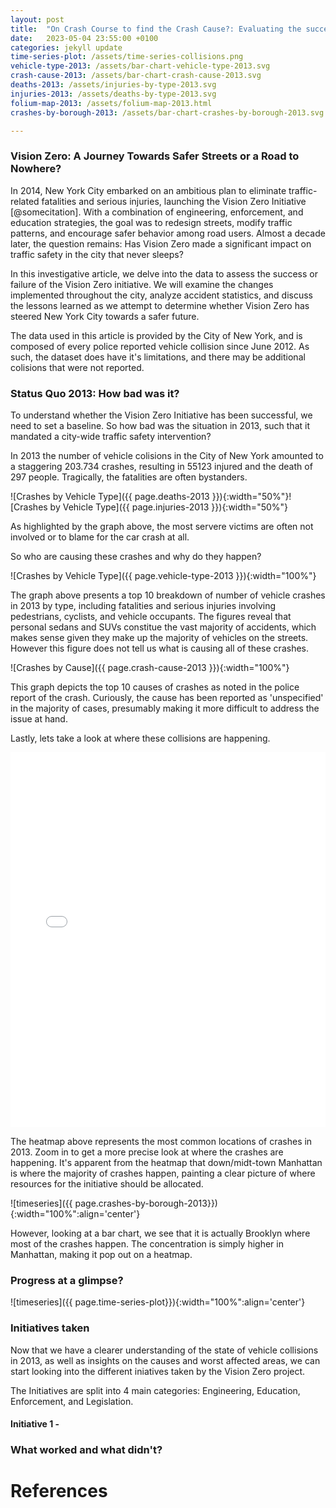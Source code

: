 ```yaml
---
layout: post
title:  "On Crash Course to find the Crash Cause?: Evaluating the success of the Zero Initiative in NYC. (Final Project)"
date:   2023-05-04 23:55:00 +0100
categories: jekyll update
time-series-plot: /assets/time-series-collisions.png
vehicle-type-2013: /assets/bar-chart-vehicle-type-2013.svg
crash-cause-2013: /assets/bar-chart-crash-cause-2013.svg
deaths-2013: /assets/injuries-by-type-2013.svg
injuries-2013: /assets/deaths-by-type-2013.svg
folium-map-2013: /assets/folium-map-2013.html
crashes-by-borough-2013: /assets/bar-chart-crashes-by-borough-2013.svg

---
```


### Vision Zero: A Journey Towards Safer Streets or a Road to Nowhere?

In 2014, New York City embarked on an ambitious plan to eliminate traffic-related fatalities and serious injuries, launching the Vision Zero Initiative [@somecitation]. With a combination of engineering, enforcement, and education strategies, the goal was to redesign streets, modify traffic patterns, and encourage safer behavior among road users. Almost a decade later, the question remains: Has Vision Zero made a significant impact on traffic safety in the city that never sleeps?

In this investigative article, we delve into the data to assess the success or failure of the Vision Zero initiative. We will examine the changes implemented throughout the city, analyze accident statistics, and discuss the lessons learned as we attempt to determine whether Vision Zero has steered New York City towards a safer future.

The data used in this article is provided by the City of New York, and is composed of every police reported vehicle collision since June 2012. As such, the dataset does have it's limitations, and there may be additional colisions that were not reported.


### Status Quo 2013: How bad was it?
<!-- Show status of vehicle collissions as of 2013 -->
To understand whether the Vision Zero Initiative has been successful, we need to set a baseline. So how bad was the situation in 2013, such that it mandated a city-wide traffic safety intervention?

In 2013 the number of vehicle colisions in the City of New York amounted to a staggering 203.734 crashes, resulting in 55123 injured and the death of 297 people. Tragically, the fatalities are often bystanders. 

![Crashes by Vehicle Type]({{ page.deaths-2013 }}){:width="50%"}![Crashes by Vehicle Type]({{ page.injuries-2013 }}){:width="50%"}

As highlighted by the graph above, the most servere victims are often not involved or to blame for the car crash at all.

So who are causing these crashes and why do they happen?

![Crashes by Vehicle Type]({{ page.vehicle-type-2013 }}){:width="100%"}

The graph above presents a top 10 breakdown of number of vehicle crashes in 2013 by type, including fatalities and serious injuries involving pedestrians, cyclists, and vehicle occupants. The figures reveal that personal sedans and SUVs constitue the vast majority of accidents, which makes sense given they make up the majority of vehicles on the streets. However this figure does not tell us what is causing all of these crashes.

![Crashes by Cause]({{ page.crash-cause-2013 }}){:width="100%"}

This graph depicts the top 10 causes of crashes as noted in the police report of the crash. Curiously,  the cause has been reported as 'unspecified' in the majority of cases, presumably making it more difficult to address the issue at hand.

Lastly, lets take a look at where these collisions are happening.

<iframe src="{{page.folium-map-2013}}" width="100%" height="600px" frameborder="0">
    Sorry, your browser doesn't support iframes.
</iframe>

The heatmap above represents the most common locations of crashes in 2013. Zoom in to get a more precise look at where the crashes are happening. It's apparent from the heatmap that down/midt-town Manhattan is where the majority of crashes happen, painting a clear picture of where resources for the initiative should be allocated.

![timeseries]({{ page.crashes-by-borough-2013}}){:width="100%":align='center'}

However, looking at a bar chart, we see that it is actually Brooklyn where most of the crashes happen. The concentration is simply higher in Manhattan, making it pop out on a heatmap.

### Progress at a glimpse?
<!-- Show development of crashes -->

![timeseries]({{ page.time-series-plot}}){:width="100%":align='center'}



### Initiatives taken
<!-- Highlight some of the different measures taken by the initiative -->

Now that we have a clearer understanding of the state of vehicle collisions in 2013, as well as insights on the causes and worst affected areas, we can start looking into the different iniatives taken by the Vision Zero project.

The Initiatives are split into 4 main categories: Engineering, Education, Enforcement, and Legislation.

#### Initiative 1 - 



### What worked and what didn't?
<!-- Go into details about each inititive taken -->


# References
<!-- Some bib -->